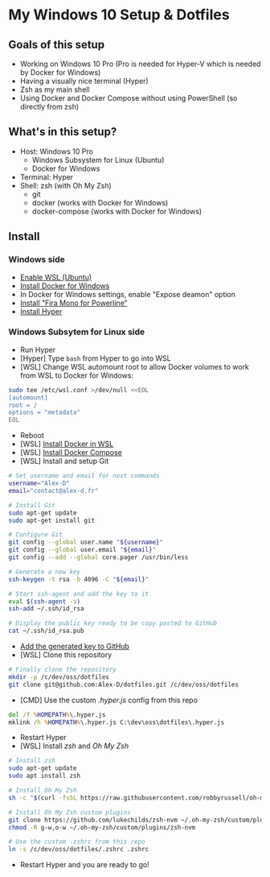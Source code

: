 My Windows 10 Setup & Dotfiles
==============================

Goals of this setup
-------------------

- Working on Windows 10 Pro (Pro is needed for Hyper-V which is needed by Docker for Windows)
- Having a visually nice terminal (Hyper)
- Zsh as my main shell
- Using Docker and Docker Compose without using PowerShell (so directly from zsh)


What's in this setup?
---------------------

- Host: Windows 10 Pro
	- Windows Subsystem for Linux (Ubuntu)
	- Docker for Windows
- Terminal: Hyper
- Shell: zsh (with Oh My Zsh)
	- git
	- docker (works with Docker for Windows)
	- docker-compose (works with Docker for Windows)


Install
-------

### Windows side

- [Enable WSL (Ubuntu)](https://docs.microsoft.com/en-us/windows/wsl/install-win10)
- [Install Docker for Windows](https://hub.docker.com/editions/community/docker-ce-desktop-windows)
- In Docker for Windows settings, enable "Expose deamon" option
- [Install "Fira Mono for Powerline"](https://github.com/powerline/fonts/tree/master/FiraMono)
- [Install Hyper](https://hyper.is/#installation)

### Windows Subsytem for Linux side

- Run Hyper
- [Hyper] Type `bash` from Hyper to go into WSL
- [WSL] Change WSL automount root to allow Docker volumes to work from WSL to Docker for Windows:
```bash
sudo tee /etc/wsl.conf >/dev/null <<EOL
[automount]
root = /
options = "metadata"
EOL
```
- Reboot
- [WSL] [Install Docker in WSL](https://docs.docker.com/install/linux/docker-ce/ubuntu/)
- [WSL] [Install Docker Compose](https://docs.docker.com/compose/install/)
- [WSL] Install and setup Git
```bash
# Set username and email for next commands
username="Alex-D"
email="contact@alex-d.fr"

# Install Git
sudo apt-get update
sudo apt-get install git

# Configure Git
git config --global user.name "${username}"
git config --global user.email "${email}"
git config --add --global core.pager /usr/bin/less

# Generate a new key
ssh-keygen -t rsa -b 4096 -C "${email}"

# Start ssh-agent and add the key to it
eval $(ssh-agent -s)
ssh-add ~/.ssh/id_rsa

# Display the public key ready to be copy pasted to GitHub
cat ~/.ssh/id_rsa.pub
```
- [Add the generated key to GitHub](https://github.com/settings/ssh/new)
- [WSL] Clone this repository
```bash
# Finally clone the repository
mkdir -p /c/dev/oss/dotfiles
git clone git@github.com:Alex-D/dotfiles.git /c/dev/oss/dotfiles
```
- [CMD] Use the custom *.hyper.js* config from this repo
```cmd
del /f %HOMEPATH%\.hyper.js
mklink /h %HOMEPATH%\.hyper.js C:\dev\oss\dotfiles\.hyper.js
```
- Restart Hyper
- [WSL] Install *zsh* and *Oh My Zsh*
```bash
# Install zsh
sudo apt-get update
sudo apt install zsh

# Install Oh My Zsh
sh -c "$(curl -fsSL https://raw.githubusercontent.com/robbyrussell/oh-my-zsh/master/tools/install.sh)"

# Install Oh My Zsh custom plugins
git clone https://github.com/lukechilds/zsh-nvm ~/.oh-my-zsh/custom/plugins/zsh-nvm
chmod -R g-w,o-w ~/.oh-my-zsh/custom/plugins/zsh-nvm

# Use the custom .zshrc from this repo
ln -s /c/dev/oss/dotfiles/.zshrc .zshrc
```
- Restart Hyper and you are ready to go!
